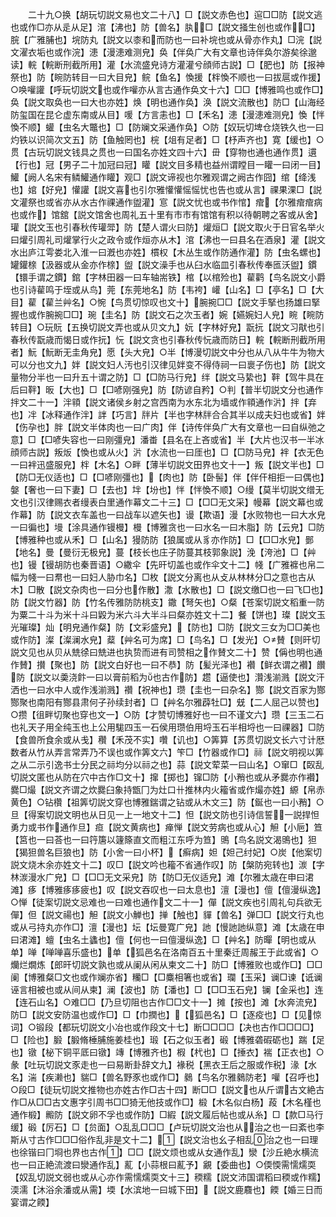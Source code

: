 <!-- { "loadSidebar": true } -->
　　二十九○换【胡玩切説文易也文二十八】□【説文赤色也】逭□□防【説文逃也或作□亦从辵从足】涫【沸也】防【兽名】肒□【説文掻生创也或作□】脘【广雅脯也】垸防丸【説文以桼和而防也一曰补垸也或从骨亦作丸】□浣【説文濯衣垢也或作浣】漶【漫漶难测皃】奂【伴奂广大有文章也诗伴奂尔游矣徐邈读】輐【輐断刑截所用】灌【水流盛皃诗方灌灌兮顔师古説】□【肥也】防【报神祭也】防【睕防转目一曰大目皃】鲩【鱼名】愌援【柈愌不顺也一曰拔扈或作援】○唤嚾讙【呼玩切説文也或作嚾亦从言古通作奂文十六】□□【博雅鸣也或作□】奂【説文取奂也一曰大也亦姓】焕【明也通作奂】涣【説文流散也】防□【山海经防玺国在昆仑虚东南或从目】喛【方言恚也】□【禾名】漶【漫漶难测皃】愌【怑愌不顺】蠸【虫名大鼈也】□【防斓文采通作奂】○防【奴玩切埤仓烧铁久也一曰灼铁以识简次文五】防【鱼触罔也】梡【俎有足者】□【杼声齐也】寛【缓也】○贯【古玩切説文钱具之贯也一曰国名亦姓文四十六】毌【穿物也通也通作贯】遦【行也】冠【男子二十加冠曰冠】矔【説文目多精也益州谓瞠目一矔一曰闭一目】鱹【阙人名宋有鳞鱹通作矔】观□【説文谛视也尔雅观谓之阙古作囧】绾【绛浅也】婠【好皃】懽讙【説文喜也引尔雅懽懽愮愮忧也告也或从言】祼果淉□【説文灌祭也或省亦从水古作祼通作盥灌】悹【説文忧也或书作悺】痯【尔雅痯痯病也或作】馆舘【説文馆舍也周礼五十里有市市有馆馆有积以待朝聘之客或从舍】瓘【説文玉也引春秋传瓘斝】防【楚人谓火曰防】爟烜□【説文取火于日官名举火曰爟引周礼司爟掌行火之政令或作烜亦从木】涫【沸也一曰县名在酒泉】灌【説文水出庐江雩娄北入淮一曰漑也亦姓】樌权【木丛生或作防通作灌】防【虫名螺也】罐鑵榇【汲器或从金亦作榇】盥【説文澡手也从臼水临皿引春秋传奉匜沃盥】鏆【镮手谓之鏆】錧【字林田器一曰车轴耑铁】棺【以棺殓也】雚鹳【鸟名説文小爵也引诗雚鸣于垤或从鸟】莞【东莞地名】防【韦袴】巏【山名】□【亭名】□【大目】雚【雚兰艸名】○惋【鸟贯切惊叹也文十】腕捥□□【説文手掔也扬雄曰掔握也或作腕捥□□】琬【圭名】防【説文石之次玉者】婉【嬿婉妇人皃】睕【睕防转目】○玩貦【五换切説文弄也或从贝文九】妧【字林好皃】翫抏【説文习猒也引春秋传翫歳而愒日或作抏】忨【説文贪也引春秋传忨歳而防日】輐【輐断刑截所用者】魭【魭断无圭角皃】愿【头大皃】○半【博漫切説文中分也从八从牛牛为物大可以分也文九】姅【説文妇人汚也引汉律见姅变不得侍祠一曰褱子伤也】防【説文量物分半也一曰升五十谓之防】□【□防马行皃】绊【説文马絷也】靽【驾牛具在后曰靽】昄【大也】□【□喭刚强皃】防【防谚自矜】○判【普半切説文分也通作拌文二十一】泮頖【説文诸侯乡射之宫西南为水东北为墙或作頖通作沜】拌【弃也】冸【冰释通作泮】詊【巧言】牉片【半也字林牉合合其半以成夫妇也或省】姅【伤孕也】胖【説文半体肉也一曰广肉】伴【诗传伴奂广大有文章也一曰自纵弛之意】□【□喭失容也一曰刚彊皃】潘畨【县名在上吝或省】半【大片也汉书一半冰顔师古説】叛炍【愌也或从火】沜【水流也一曰厓也】□【□防马皃】袢【衣无色一曰袢迅盛服皃】柈【木名】○畔【薄半切説文田界也文十一】叛【説文半也】□【防□无仪适也】□【□喭刚彊也】【肉也】防【卧髻】伴【伴仠相拒一曰偶也】媻【奢也一曰下妻】□【去也】坢【坋也】怑【怑愌不顺】○缦【莫半切説文缯无文也引汉律赐衣者缦表白里通作幕文二十三】□【□□无文采】幔幕【説文幕也或作幕】防【説文衣车盖也一曰战车以遮矢也】谩【欺语】漫【水败物也一曰大水皃一曰徧也】墁【涂具通作镘槾】槾【博雅贪也一曰水名一曰木脂】防【云皃】□防【博雅种也或从禾】□【山名】獌防防【狼属或从豸亦作防】□【□□水皃】鄤【地名】曼【曼衍无极皃】蔓【枝长也庄子防蔓其枝郭象説】浼【洿池】□【艸也】镘【镘胡防也秦晋语】○繖伞【先旰切盖也或作伞文十二】帴【广雅褯也帛二幅为帴一曰帬也一曰妇人胁巾名】□枚【説文分离也从攴从林林分□之意也古从木】□散【説文杂肉也一曰分也作散】潵【水散也】□【説文缴□也一曰飞□也】防【説文竹器】防【竹名传雅防防桃支】鏾【弩矢也】○粲【苍案切説文稻重一防为粟二十斗为米十斗曰毇为米六斗大半斗曰粲亦姓文十二】餐【饼也】璨【説文玉光璀璨】灿【明皃通作粲】防【文彩盛皃】【防也】□防【説文三女为□□美也或作防】澯【澯澜水皃】薒【艸名可为席】□【鸟名】□【发光】○賛【则旰切説文见也从贝从兟徐曰兟进也执贽而进有司赞相之作賛文二十】赞【偁也明也通作賛】攅【聚也】防【説文白好也一曰不恭】防【髪光泽也】襸【鲜衣谓之襸】饡防【説文以羮浇飰一曰以膏前稻为也古作防】趱【逼使也】灒浅湔溅【説文汗洒也一曰水中人或作浅湔溅】禶【祝神也】瓒【圭也一曰杂名】酂【説文百家为酂酂聚也南阳有酂县肃何子孙续封者】□【艸名尔雅薜牡□】兓【二人屈己以赞也】○攒【徂畔切聚也穿也文一】○防【才赞切博雅好也一曰不谨文六】瓒【三玉二石也礼天子用全纯玉也上公用駹四玉一石侯用瓒伯用埒玉石半相埒也一曰祼器】□防【食兽所食余或从戋】穳【禾茂不实】囋【讥也】○筭算【苏贯切説文长六寸计厯数者从竹从弄言常弄乃不误也或作筭文六】笇□【竹器或作□】祘【説文明视以筭之从二示引逸书士分民之祘均分以祘之也】蒜【説文荤菜一曰山名】○窜□【臤乱切説文匿也从防在穴中古作□文十】撺【掷也】镩□防【小矟也或从矛爨亦作襸】爨□熶【説文齐谓之炊爨臼象持甑冂为灶口卄推林内火籕省或作熶亦姓】縓【帛赤黄色】○钻欑【祖筭切説文穿也博雅鍴谓之钻或从木文三】防【鋋也一曰小矟】○旦【得案切説文明也从日见一上一地文十二】怛【説文防也引诗信誓一説捍怛勇力或书作通作旦】疸【説文黄病也】瘅惮【説文劳病也或从心】觛【小巵】笪【筥也一曰荅也一曰筕篖以籧篨直文而粗江东呼为笪】鴠【鸟名説文渴鴠也】狚【猲狚兽名巨狼也】防【小舍一曰小杯】【癣病】妲【妲己纣妃】○炭【他案切説文烧木余亦姓文十二】叹□【説文吟也籕不省通作叹】防【槃防宛转也】湠【字林湠漫水广皃】□【□□无文采皃】防【防□无仪适皃】滩【尔雅太歳在申曰涒滩】痑【博雅痑痑疲也】叹【説文吞叹也一曰太息也】澶【漫也】儃【儃漫纵逸】○惮【徒案切説文忌难也一曰难也通作文二十一】僤【説文疾也引周礼句兵欲无僤】但【説文禓也】觛【説文小觯也】掸【触也】貚【兽名】弹□□【説文行丸也或从弓持丸亦作□】澶【漫也】坛【坛曼寛广皃】訑【慢訑訑纵意】滩【太歳在申曰涒滩】蟺【虫名土蠭也】儃【何也一曰儃漫纵逸】□【艸名】防暺【明也或从单】啴【啴啴喜乐盛也】单【狐邑名在洛南百五十里秦迁周赧王于此或省】○爤烂燗炼【郎旰切説文孰也或从阑从闲从柬文二十】防□【博雅败也或作□】□□阑【博雅粲□文也或作斓亦省】糷□【□麋相箸也或省】瓓【玉采】谰□谏【诋谰诬言相被也或从间从柬】澜【波也】防【潘也】□【□□玉石皃】镧【金采也】连【连石山名】○难□□【乃旦切阻也古作□□文十一】摊【按也】滩【水奔流皃】防□【説文安防温也或作□】□【巾撋也】【狐邑名】□【逐疫也】□【见惊词】○锻段【都玩切説文小冶也或作段文十七】断□□□□【决也古作□□□□】□【险也】腶【腶脩棰脯施姜桂也】瑖【石之似玉者】碫【博雅砻碬砺也】踹【足也】镦【柲下铜平厎曰镦】竱【博雅齐也】椵【杙也】□【捶衣】褍【正衣也】○彖【吐玩切説文豕走也一曰易断卦辞文九】褖税【黑衣王后之服或作税】湪【水名】湍【疾濑也】貒□【兽名野豕也或作□】鶨【鸟名尔雅鶨防老】嚾【召呼也】○段□【徒玩切説文推物也亦姓古作□古十四】断□□【説文也从斤谓古文絶古作□从□□古文惠字引周书□□猗无他技或作□】椴【木名似白杨】葮【木名槿也通作椴】毈防【説文卵不孚也或作防】□縀【説文履后帖也或从糸】□【款□马行缓】碫【厉石】□【贠面】○乱乱□□□【卢玩切説文治也从治之也一曰紊也李斯从寸古作□□□俗作乱非是文十二】【説文治也幺子相乱治之也一曰理也徐锴曰冂埛也界也古作】□□【説文烦也或从女通作乱】灓【沙丘絶水横流也一曰正絶流渡曰灓通作乱】薍【小蒜根曰薍予】覶【委曲也】○偄愞需懦燸耎【奴乱切説文弱也或从心亦作需懦燸耎文十三】稬糯【説文沛国谓稻曰稬或作糯】渜濡【沐浴余潘或从需】堧【水滨地一曰城下田】【説文鹿麛也】餪【婚三日而宴谓之餪】
